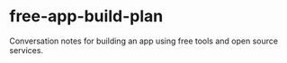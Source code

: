 # free-app-build-plan
Conversation notes for building an app using free tools and open source services.
